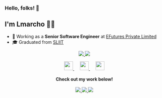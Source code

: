 ### Hello, folks! 👋
## I'm Lmarcho 👨‍💻

- 💼 Working as a **Senior Software Engineer** at [EFutures Private Limited](https://www.efuturesworld.com)
- 🎓 Graduated from [SLIIT](https://www.sliit.lk/)

<p align="center">
  <a href="https://github.com/lmarcho" class="rich-diff-level-one">
    <img src="https://github-readme-stats.vercel.app/api?username=lmarcho&theme=tokyonight&show_icons=true&count_private=true" /> 
  </a>
  <a href="https://github.com/lmarcho" class="rich-diff-level-two">
    <img src="https://github-readme-stats.vercel.app/api/top-langs/?username=lmarcho&layout=compact&theme=tokyonight" /> 
  </a>
</p>

<p align="center">
  <a href="https://instagram.com/l_marcho">
    <img src="https://cdn.jsdelivr.net/gh/devicons/devicon/icons/instagram/instagram-original.svg" width="28px" />
  </a>
  &emsp;
  <a href="https://lmarcho.com">
    <img src="https://img.icons8.com/material/256/808080/globe--v1.png" width="28px"/>
  </a>
  &emsp;
  <a href="https://www.linkedin.com/in/lmarcho/">
    <img src="https://cdn.jsdelivr.net/gh/devicons/devicon/icons/linkedin/linkedin-original.svg" width="28px" />
  </a>
  <br><br>
  <strong>Check out my work below!</strong>
  <br><br>
  <a href="https://github.com/lmarcho">
    <img src="https://badges.pufler.dev/years/lmarcho?style=flat-square&color=black&logo=github&a=0">
  </a>
  <a href="https://github.com/lmarcho">
    <img src="https://badges.pufler.dev/repos/lmarcho?style=flat-square&color=black&logo=github&a=0">
  </a>
  <a href="https://github.com/lmarcho">
    <img src="https://badges.pufler.dev/commits/monthly/lmarcho?style=flat-square&color=black&logo=github&a=0">
  </a>
</p>

